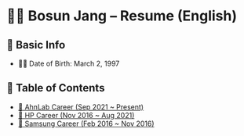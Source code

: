 # 👨‍💻 Bosun Jang – Resume (English)

## 📌 Basic Info

* 👩‍💻 Date of Birth: March 2, 1997

## 📌 Table of Contents

* [🏢 AhnLab Career (Sep 2021 \~ Present)](./ahnlab.md)
* [🏢 HP Career (Nov 2016 \~ Aug 2021)](./hp.md)
* [🏢 Samsung Career (Feb 2016 ~ Nov 2016)](./samsung.md)
